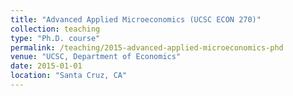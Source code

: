 ```yaml
---
title: "Advanced Applied Microeconomics (UCSC ECON 270)"
collection: teaching
type: "Ph.D. course"
permalink: /teaching/2015-advanced-applied-microeconomics-phd
venue: "UCSC, Department of Economics"
date: 2015-01-01
location: "Santa Cruz, CA"
---
```


